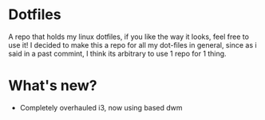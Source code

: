 # Dotfiles
A repo that holds my linux dotfiles, if you like the way it looks, feel free to use it!
I decided to make this a repo for all my dot-files in general, since as i said in a past commint, I think its arbitrary to use 1 repo for 1 thing.
# What's new?
- Completely overhauled i3, now using based dwm
